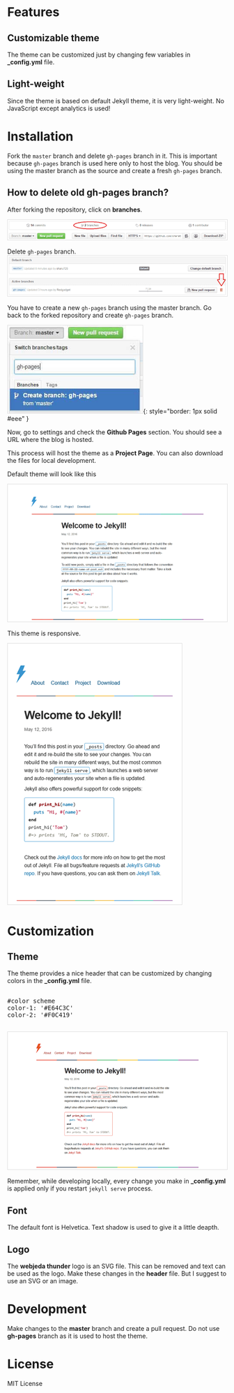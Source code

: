# Features

## Customizable theme
The theme can be customized just by changing few variables in **_config.yml** file.

## Light-weight
Since the theme is based on default Jekyll theme, it is very light-weight. No JavaScript except analytics is used!


# Installation
Fork the ``master`` branch and delete ``gh-pages`` branch in it. This is important because ``gh-pages`` branch is used here only to host the blog. You should be using the master branch as the source and create a fresh ``gh-pages`` branch.

## How to delete old **gh-pages** branch?
After forking the repository, click on **branches**.


![delete gh-pages branch](/images/delete-github-branch.png)

Delete ``gh-pages`` branch.
![delete gh-pages branch](/images/delete-github-branch-2.png)

You have to create a new ``gh-pages`` branch using the master branch. Go back to the forked repository and create ``gh-pages`` branch.

![create gh-pages branch](/images/create-gh-pages-branch.JPG){: style="border: 1px solid #eee" }

Now, go to settings and check the **Github Pages** section. You should see a URL where the blog is hosted.

This process will host the theme as a **Project Page**. You can also download the files for local development. 

Default theme will look like this

![webjeda thunder jekyll theme](/images/thunder-jekyll-theme.png)

This theme is responsive.

![webjeda thunder jekyll responsive theme](/images/thunder-responsive-jekyll-theme.png)


# Customization

## Theme
The theme provides a nice header that can be customized by changing colors in the **_config.yml** file.

<pre>

#color scheme
color-1: '#E64C3C'
color-2: '#F0C419' 

</pre>

![webjeda sidebar theme](/images/thunder-jekyll-theme-2.png)

Remember, while developing locally, every change you make in **_config.yml** is applied only if you restart ``jekyll serve`` process.

## Font 
The default font is Helvetica. Text shadow is used to give it a little deapth.

## Logo
The **webjeda thunder** logo is an SVG file. This can be removed and text can be used as the logo. Make these changes in the **header** file. But I suggest to use an SVG or an image.

# Development
Make changes to the **master** branch and create a pull request. Do not use **gh-pages** branch as it is used to host the theme.

# License
MIT License

<style>
    img{
        border: 1px solid #ddd;
    }
</style>